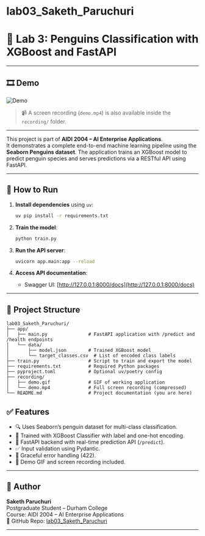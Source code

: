 # lab03_Saketh_Paruchuri
# 🐧 Lab 3: Penguins Classification with XGBoost and FastAPI

---

## 🎞️ Demo 

![Demo](recording/demo.gif)

> 📹 A  screen recording (`demo.mp4`) is also available inside the `recording/` folder.

---

This project is part of **AIDI 2004 – AI Enterprise Applications**.  
It demonstrates a complete end-to-end machine learning pipeline using the **Seaborn Penguins dataset**. The application trains an XGBoost model to predict penguin species and serves predictions via a RESTful API using FastAPI.

---

## 🚀 How to Run

1. **Install dependencies** using `uv`:
   ```bash
   uv pip install -r requirements.txt
   ```

2. **Train the model**:
   ```bash
   python train.py
   ```

3. **Run the API server**:
   ```bash
   uvicorn app.main:app --reload
   ```

4. **Access API documentation**:
   - Swagger UI: [http://127.0.0.1:8000/docs](http://127.0.0.1:8000/docs)
   
---

## 📁 Project Structure

```
lab03_Saketh_Paruchuri/
├── app/
│   ├── main.py               # FastAPI application with /predict and /health endpoints
│   └── data/
│       ├── model.json        # Trained XGBoost model
│       └── target_classes.csv  # List of encoded class labels
├── train.py                  # Script to train and export the model
├── requirements.txt          # Required Python packages
├── pyproject.toml            # Optional uv/poetry config
├── recording/
│   ├── demo.gif              # GIF of working application
│   └── demo.mp4              # Full screen recording (compressed)
└── README.md                 # Project documentation (you are here)
```



## ✅ Features

- 🔍 Uses Seaborn’s penguin dataset for multi-class classification.
- 🧠 Trained with XGBoost Classifier with label and one-hot encoding.
- 🚀 FastAPI backend with real-time prediction API (`/predict`).
- ✅ Input validation using Pydantic.
- 🔁 Graceful error handling (422).
- 🎥 Demo GIF and screen recording included.

---

## 👤 Author

**Saketh Paruchuri**  
Postgraduate Student – Durham College  
Course: AIDI 2004 – AI Enterprise Applications  
🔗 GitHub Repo: [lab03_Saketh_Paruchuri](https://github.com/aidi-2004-ai-enterprise/lab03_Saketh_Paruchuri)

---
